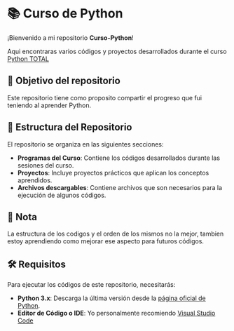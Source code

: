 # 📚 Curso de Python

¡Bienvenido a mi repositorio **Curso-Python**!

Aqui encontraras varios códigos y proyectos desarrollados durante el curso [Python TOTAL](https://www.udemy.com/course/python-total/?srsltid=AfmBOoqmTJIpGSdJRY9PcUkBnHO_GZpS4BhyxYsRjMveT1vDqNbKyAqg&couponCode=LETSLEARNNOW)


## 🎯 Objetivo del repositorio

Este repositorio tiene como proposito compartir el progreso que fui teniendo al aprender Python.

## 📁 Estructura del Repositorio

El repositorio se organiza en las siguientes secciones:

- **Programas del Curso**: Contiene los códigos desarrollados durante las sesiones del curso.
- **Proyectos**: Incluye proyectos prácticos que aplican los conceptos aprendidos.
- **Archivos descargables**: Contiene archivos que son necesarios para la ejecución de algunos códigos.

## 📝 Nota

La estructura de los codigos y el orden de los mismos no la mejor, tambien estoy aprendiendo como mejorar ese aspecto para futuros códigos.

## 🛠️ Requisitos

Para ejecutar los códigos de este repositorio, necesitarás:

- **Python 3.x**: Descarga la última versión desde la [página oficial de Python](https://www.python.org/downloads/).
- **Editor de Código o IDE**: Yo personalmente recomiendo [Visual Studio Code](https://code.visualstudio.com/)
